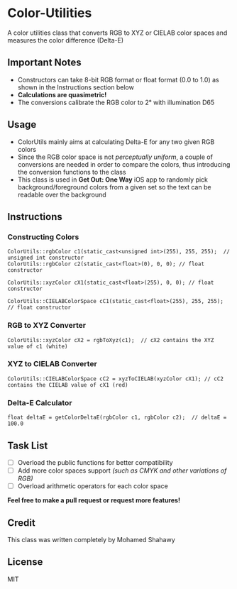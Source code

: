 # Color-Utilities

A color utilities class that converts RGB to XYZ or CIELAB color spaces and measures the color difference (Delta-E)

## Important Notes
* Constructors can take 8-bit RGB format or float format (0.0 to 1.0) as shown in the Instructions section below
* **Calculations are quasimetric!**
* The conversions calibrate the RGB color to 2° with illumination D65


## Usage
* ColorUtils mainly aims at calculating Delta-E for any two given RGB colors
* Since the RGB color space is not *perceptually uniform*, a couple of conversions are needed in order to compare the colors, thus introducing the conversion functions to the class
* This class is used in **Get Out: One Way** iOS app to randomly pick background/foreground colors from a given set so the text can be readable over the background

## Instructions
### Constructing Colors
```
ColorUtils::rgbColor c1(static_cast<unsigned int>(255), 255, 255);  // unsigned int constructor
ColorUtils::rgbColor c2(static_cast<float>(0), 0, 0); // float constructor
```
```
ColorUtils::xyzColor cX1(static_cast<float>(255), 0, 0); // float constructor
```
```
ColorUtils::CIELABColorSpace cC1(static_cast<float>(255), 255, 255); // float constructor
```
### RGB to XYZ Converter
```
ColorUtils::xyzColor cX2 = rgbToXyz(c1);  // cX2 contains the XYZ value of c1 (white)
```
### XYZ to CIELAB Converter
```
ColorUtils::CIELABColorSpace cC2 = xyzToCIELAB(xyzColor cX1); // cC2 contains the CIELAB value of cX1 (red)
```
### Delta-E Calculator
```
float deltaE = getColorDeltaE(rgbColor c1, rgbColor c2);  // deltaE = 100.0
```

## Task List
- [ ] Overload the public functions for better compatibility 
- [ ] Add more color spaces support *(such as CMYK and other variations of RGB)*
- [ ] Overload arithmetic operators for each color space

**Feel free to make a pull request or request more features!**

## Credit
This class was written completely by Mohamed Shahawy

## License
MIT

